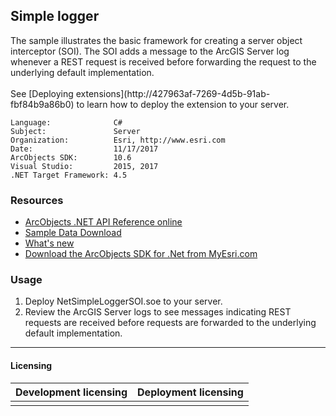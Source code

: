 ## Simple logger

  <div xmlns="http://www.w3.org/1999/xhtml">The sample illustrates the basic framework for creating a server object interceptor (SOI). The SOI adds a message to the ArcGIS Server log whenever a REST request is received before forwarding the request to the underlying default implementation.</div>
  <div xmlns="http://www.w3.org/1999/xhtml"> </div>
  <div xmlns="http://www.w3.org/1999/xhtml">See [Deploying extensions](http://427963af-7269-4d5b-91ab-fbf84b9a86b0) to learn how to deploy the extension to your server.</div>  


<!-- TODO: Fill this section below with metadata about this sample-->
```
Language:              C#
Subject:               Server
Organization:          Esri, http://www.esri.com
Date:                  11/17/2017
ArcObjects SDK:        10.6
Visual Studio:         2015, 2017
.NET Target Framework: 4.5
```

### Resources

* [ArcObjects .NET API Reference online](http://desktop.arcgis.com/en/arcobjects/latest/net/webframe.htm)  
* [Sample Data Download](../../releases)  
* [What's new](http://desktop.arcgis.com/en/arcobjects/latest/net/webframe.htm#91cabc68-2271-400a-8ff9-c7fb25108546.htm)  
* [Download the ArcObjects SDK for .Net from MyEsri.com](https://my.esri.com/)  

### Usage
1. Deploy NetSimpleLoggerSOI.soe to your server.  
1. Review the ArcGIS Server logs to see messages indicating REST requests are received before requests are forwarded to the underlying default implementation.  









---------------------------------

#### Licensing  
| Development licensing | Deployment licensing | 
| ------------- | ------------- | 
|  |  |  



